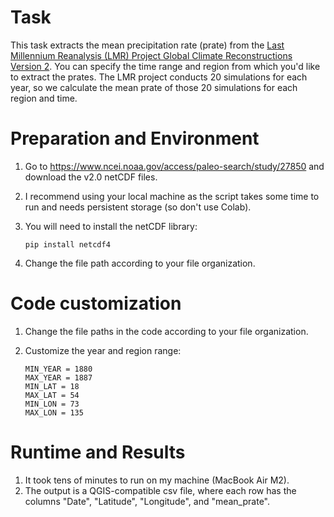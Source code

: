 # Task

This task extracts the mean precipitation rate (prate) from the [Last Millennium Reanalysis (LMR) Project Global Climate Reconstructions Version 2](https://www.ncei.noaa.gov/access/paleo-search/study/27850). You can specify the time range and region from which you'd like to extract the prates. The LMR project conducts 20 simulations for each year, so we calculate the mean prate of those 20 simulations for each region and time. 

# Preparation and Environment

1. Go to https://www.ncei.noaa.gov/access/paleo-search/study/27850 and download the v2.0 netCDF files.

2. I recommend using your local machine as the script takes some time to run and needs persistent storage (so don't use Colab).
   
3. You will need to install the netCDF library:
    ```
    pip install netcdf4
    ```
4. Change the file path according to your file organization.

# Code customization

1. Change the file paths in the code according to your file organization.

2. Customize the year and region range:
   ```
   MIN_YEAR = 1880
   MAX_YEAR = 1887
   MIN_LAT = 18
   MAX_LAT = 54
   MIN_LON = 73
   MAX_LON = 135
   ```

# Runtime and Results

1. It took tens of minutes to run on my machine (MacBook Air M2).
2. The output is a QGIS-compatible csv file, where each row has the columns "Date", "Latitude", "Longitude", and "mean_prate".
